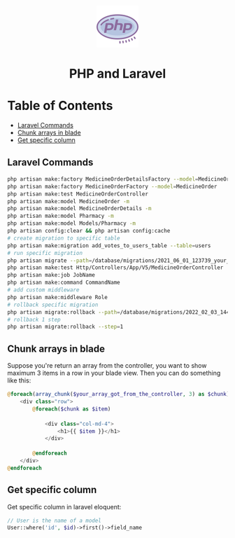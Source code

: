 <div align="center">
  <a href="https://www.php.net/">
    <img alt="ubuntu" src="../logos/php.png"/>
  </a>
  <h1>PHP and Laravel</h1>
</div>

# Table of Contents

- [Laravel Commands](#laravel-commands)
- [Chunk arrays in blade](#chunk-arrays-in-blade)
- [Get specific column](#get-specific-column)

## Laravel Commands

```sh
php artisan make:factory MedicineOrderDetailsFactory --model=MedicineOrderDetails
php artisan make:factory MedicineOrderFactory --model=MedicineOrder
php artisan make:test MedicineOrderController
php artisan make:model MedicineOrder -m
php artisan make:model MedicineOrderDetails -m
php artisan make:model Pharmacy -m
php artisan make:model Models/Pharmacy -m
php artisan config:clear && php artisan config:cache
# create migration to specific table
php artisan make:migration add_votes_to_users_table --table=users
# run specific migration
php artisan migrate --path=/database/migrations/2021_06_01_123739_your_file.php
php artisan make:test Http/Controllers/App/V5/MedicineOrderController
php artisan make:job JobName
php artisan make:command CommandName
# add custom middleware
php artisan make:middleware Role
# rollback specific migration
php artisan migrate:rollback --path=/database/migrations/2022_02_03_144724_your_file.php
# rollback 1 step
php artisan migrate:rollback --step=1
```

## Chunk arrays in blade

Suppose you're return an array from the controller, you want to show maximum 3 items in a row in your blade view. Then you can do something like this:

```php
@foreach(array_chunk($your_array_got_from_the_controller, 3) as $chunk)
    <div class="row">
        @foreach($chunk as $item)

            <div class="col-md-4">
                <h1>{{ $item }}</h1>
            </div>

        @endforeach
    </div>
@endforeach
```

## Get specific column

Get specific column in laravel eloquent:

```php
// User is the name of a model
User::where('id', $id)->first()->field_name
```
